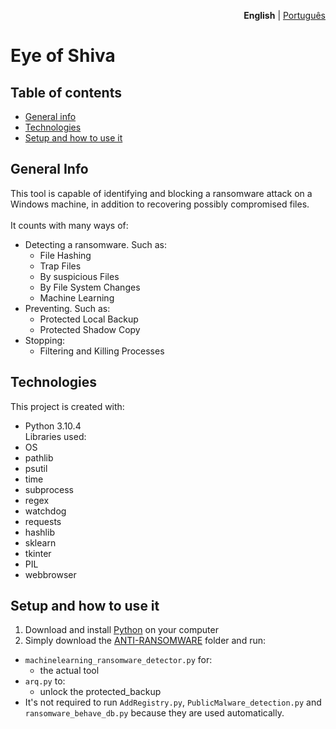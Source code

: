 <p align="right"><strong>English</strong> | <a href="INSERIR LINK .MD PT-BR">Português</a></p>

# Eye of Shiva #

## Table of contents

* [General info](#general-info)
* [Technologies](#technologies)
* [Setup and how to use it](#Setup-and-how-to-use-it)

## General Info

This tool is capable of identifying and blocking a ransomware attack on a Windows machine, in addition to recovering possibly compromised files.\
\
It counts with many ways of:
* Detecting a ransomware. Such as: 
    - File Hashing
    - Trap Files
    - By suspicious Files
    - By File System Changes
    - Machine Learning
* Preventing. Such as:
    - Protected Local Backup
    - Protected Shadow Copy
* Stopping:
    - Filtering and Killing Processes

## Technologies

This project is created with:
* Python 3.10.4
\
Libraries used:
* OS
* pathlib
* psutil
* time
* subprocess
* regex
* watchdog
* requests
* hashlib
* sklearn
* tkinter
* PIL
* webbrowser

## Setup and how to use it

1. Download and install [Python](https://www.python.org/downloads/) on your computer
2. Simply download the [ANTI-RANSOMWARE](https://github.com/Grupo0b1t/eye-of-shiva/tree/main/ANTI-RANSOMWARE) folder and run:
* `machinelearning_ransomware_detector.py` for:
    - the actual tool
* `arq.py` to:
    - unlock the protected_backup
* It's not required to run `AddRegistry.py`, `PublicMalware_detection.py` and `ransomware_behave_db.py` because they are used automatically.
